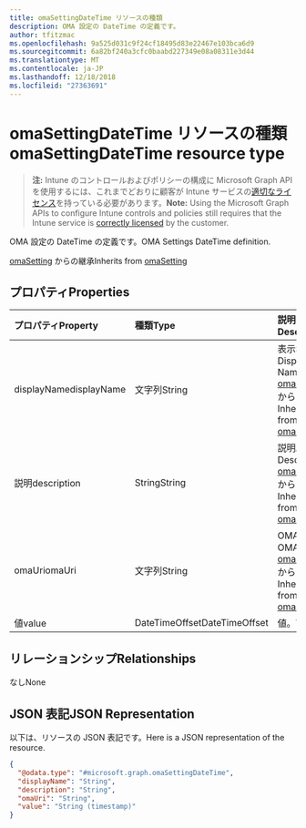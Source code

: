 ```yaml
---
title: omaSettingDateTime リソースの種類
description: OMA 設定の DateTime の定義です。
author: tfitzmac
ms.openlocfilehash: 9a525d031c9f24cf18495d83e22467e103bca6d9
ms.sourcegitcommit: 6a82bf240a3cfc0baabd227349e08a08311e3d44
ms.translationtype: MT
ms.contentlocale: ja-JP
ms.lasthandoff: 12/18/2018
ms.locfileid: "27363691"
---
```

# <a name="omasettingdatetime-resource-type"></a><span data-ttu-id="2191d-103">omaSettingDateTime リソースの種類</span><span class="sxs-lookup"><span data-stu-id="2191d-103">omaSettingDateTime resource type</span></span>

> <span data-ttu-id="2191d-104">**注:** Intune のコントロールおよびポリシーの構成に Microsoft Graph API を使用するには、これまでどおりに顧客が Intune サービスの[適切なライセンス](https://go.microsoft.com/fwlink/?linkid=839381)を持っている必要があります。</span><span class="sxs-lookup"><span data-stu-id="2191d-104">**Note:** Using the Microsoft Graph APIs to configure Intune controls and policies still requires that the Intune service is [correctly licensed](https://go.microsoft.com/fwlink/?linkid=839381) by the customer.</span></span>

<span data-ttu-id="2191d-105">OMA 設定の DateTime の定義です。</span><span class="sxs-lookup"><span data-stu-id="2191d-105">OMA Settings DateTime definition.</span></span>

<span data-ttu-id="2191d-106">[omaSetting](../resources/intune-deviceconfig-omasetting.md) からの継承</span><span class="sxs-lookup"><span data-stu-id="2191d-106">Inherits from [omaSetting](../resources/intune-deviceconfig-omasetting.md)</span></span>

## <a name="properties"></a><span data-ttu-id="2191d-107">プロパティ</span><span class="sxs-lookup"><span data-stu-id="2191d-107">Properties</span></span>
|<span data-ttu-id="2191d-108">プロパティ</span><span class="sxs-lookup"><span data-stu-id="2191d-108">Property</span></span>|<span data-ttu-id="2191d-109">種類</span><span class="sxs-lookup"><span data-stu-id="2191d-109">Type</span></span>|<span data-ttu-id="2191d-110">説明</span><span class="sxs-lookup"><span data-stu-id="2191d-110">Description</span></span>|
|:---|:---|:---|
|<span data-ttu-id="2191d-111">displayName</span><span class="sxs-lookup"><span data-stu-id="2191d-111">displayName</span></span>|<span data-ttu-id="2191d-112">文字列</span><span class="sxs-lookup"><span data-stu-id="2191d-112">String</span></span>|<span data-ttu-id="2191d-113">表示名。</span><span class="sxs-lookup"><span data-stu-id="2191d-113">Display Name.</span></span> <span data-ttu-id="2191d-114">[omaSetting](../resources/intune-deviceconfig-omasetting.md) からの継承</span><span class="sxs-lookup"><span data-stu-id="2191d-114">Inherited from [omaSetting](../resources/intune-deviceconfig-omasetting.md)</span></span>|
|<span data-ttu-id="2191d-115">説明</span><span class="sxs-lookup"><span data-stu-id="2191d-115">description</span></span>|<span data-ttu-id="2191d-116">String</span><span class="sxs-lookup"><span data-stu-id="2191d-116">String</span></span>|<span data-ttu-id="2191d-117">説明。</span><span class="sxs-lookup"><span data-stu-id="2191d-117">Description.</span></span> <span data-ttu-id="2191d-118">[omaSetting](../resources/intune-deviceconfig-omasetting.md) からの継承</span><span class="sxs-lookup"><span data-stu-id="2191d-118">Inherited from [omaSetting](../resources/intune-deviceconfig-omasetting.md)</span></span>|
|<span data-ttu-id="2191d-119">omaUri</span><span class="sxs-lookup"><span data-stu-id="2191d-119">omaUri</span></span>|<span data-ttu-id="2191d-120">文字列</span><span class="sxs-lookup"><span data-stu-id="2191d-120">String</span></span>|<span data-ttu-id="2191d-121">OMA。</span><span class="sxs-lookup"><span data-stu-id="2191d-121">OMA.</span></span> <span data-ttu-id="2191d-122">[omaSetting](../resources/intune-deviceconfig-omasetting.md) からの継承</span><span class="sxs-lookup"><span data-stu-id="2191d-122">Inherited from [omaSetting](../resources/intune-deviceconfig-omasetting.md)</span></span>|
|<span data-ttu-id="2191d-123">値</span><span class="sxs-lookup"><span data-stu-id="2191d-123">value</span></span>|<span data-ttu-id="2191d-124">DateTimeOffset</span><span class="sxs-lookup"><span data-stu-id="2191d-124">DateTimeOffset</span></span>|<span data-ttu-id="2191d-125">値。</span><span class="sxs-lookup"><span data-stu-id="2191d-125">Value.</span></span>|

## <a name="relationships"></a><span data-ttu-id="2191d-126">リレーションシップ</span><span class="sxs-lookup"><span data-stu-id="2191d-126">Relationships</span></span>
<span data-ttu-id="2191d-127">なし</span><span class="sxs-lookup"><span data-stu-id="2191d-127">None</span></span>
## <a name="json-representation"></a><span data-ttu-id="2191d-128">JSON 表記</span><span class="sxs-lookup"><span data-stu-id="2191d-128">JSON Representation</span></span>
<span data-ttu-id="2191d-129">以下は、リソースの JSON 表記です。</span><span class="sxs-lookup"><span data-stu-id="2191d-129">Here is a JSON representation of the resource.</span></span>
<!-- {
  "blockType": "resource",
  "@odata.type": "microsoft.graph.omaSettingDateTime"
}
-->
``` json
{
  "@odata.type": "#microsoft.graph.omaSettingDateTime",
  "displayName": "String",
  "description": "String",
  "omaUri": "String",
  "value": "String (timestamp)"
}
```



